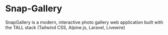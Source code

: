 # Snap-Gallery
SnapGallery is a modern, interactive photo gallery web application built with the TALL stack (Tailwind CSS, Alpine.js, Laravel, Livewire)
